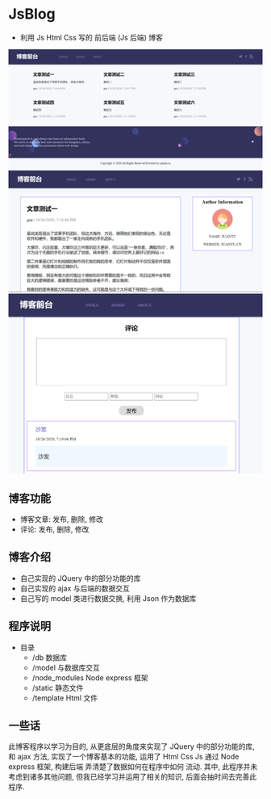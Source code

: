 # JsBlog
- 利用 Js Html Css 写的 前后端 (Js 后端) 博客

![image](https://github.com/artisanbox/JsBlog/blob/main/demoImage/index.png)
![image](https://github.com/artisanbox/JsBlog/blob/main/demoImage/article.png)
![image](https://github.com/artisanbox/JsBlog/blob/main/demoImage/comment.png)
## 博客功能
- 博客文章: 发布, 删除, 修改
- 评论: 发布, 删除, 修改

## 博客介绍
- 自己实现的 JQuery 中的部分功能的库
- 自己实现的 ajax 与后端的数据交互
- 自己写的 model 类进行数据交换, 利用 Json 作为数据库

## 程序说明
- 目录
  - /db                数据库
  - /model             与数据库交互
  - /node_modules      Node express 框架
  - /static            静态文件
  - /template  Html    文件

## 一些话
此博客程序以学习为目的, 从更底层的角度来实现了 JQuery 中的部分功能的库, 和 ajax 方法, 实现了一个博客基本的功能, 运用了 Html Css Js
通过 Node express 框架, 构建后端 弄清楚了数据如何在程序中如何 流动.
其中, 此程序并未考虑到诸多其他问题, 但我已经学习并运用了相关的知识, 后面会抽时间去完善此程序.








